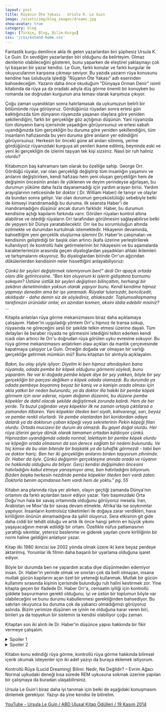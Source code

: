 ```yaml
---
layout: post
title: Rüyanın Öte Yakası - Ursula K. Le Guin
image: /assets/img/blog_images/dreams.jpg
show-avatar: true
category: blog
tags: [Türkçe, Blog, Bilim-Kurgu]
css: '/css/extend-home.css'
---
```


Fantastik kurgu denilince akla ilk gelen yazarlardan biri şüphesiz Ursula K. Le Guin. En sevdiğim yazarlardan biri olduğunu da belirteyim. Olmaz denilenin olabileceğini gösteren, bunu yaparken de eleştirel yaklaşmayı çok iyi başaran bir yazar kendisi. Le Guin, farklı konular ve farklı kurgular ile okuyucularının karşısına çıkmayı seviyor. Bu yazıda yazarın rüya konusunu kendine has üslubuyla işlediği "Rüyanın Öte Yakası" adlı eserinden bahsedeceğim. Yazarın daha önce okuduğum "Dünyaya Orman Denir" isimli kitabında da rüya ya da oradaki adıyla düş görme önemli bir konuyken bu romanda ise doğrudan kurgunun ana teması olarak karşımıza çıkıyor.

Çoğu zaman uyandıktan sonra hatırlamasak da uykumuzun belirli bir bölümünde rüya görüyoruz. Gördüğünüz rüyadan sonra ertesi gün kalktığınızda tüm dünyanın rüyanızda yaşanan olaylara göre yeniden şekillendiğini, farklı bir gerçekliğe göz açtığınızı düşünün. Yani rüyanızda tüm dünyanın barış içerisinde yaşadığını görüyorsunuz ve ertesi sabah uyandığınızda tüm gerçekliğin bu duruma göre yeniden şekillendiğini, tüm insanların hafızasında bu yeni duruma göre anıların yer edindiğini görüyorsunuz. Herkesin bir önceki güne ait anıları silinmiş, yerine gördüğünüz rüyanızdaki kurguya ait yenileri ikame edilmiş, beyninde eski ve yeni iki gerçekliğin de izlerini taşıyan tek kişi sizsiniz. Nasıl bir ruh haliniz olurdu?

Kitabımızın baş kahramanı tam olarak bu özelliğe sahip. George Orr. Gördüğü rüyalar, var olan gerçekliği değiştirip tüm insanlığın yaşamını ve anılarını değiştirirken, kendi hafızası hem yeni oluşan gerçekliğin hem de değişimin öncesinin anıları ile yüklenen ve deyim yerindeyse ağırlaşan, bu durumun yüküne daha fazla dayanamadığı için yardım arayan birisi. Yardım arayışlarının neticesinde bir doktor ( Dr. William Haber) ile tanışır ve olaylar da bundan sonra gelişir. Var olan durumun gerçeküstülüğü sebebiyle belki de kimseyi inandıramadığı bu duruma, ilk seansta Haber'i de inandıramadığını düşünür ancak durum farklıdır. Haber, bu durumun kendisine açtığı kapıların farkında varır. Görülen rüyaları kontrol altına alabilirse ve istediği rüyaların Orr tarafından görülmesini sağlayabilirse belki de yepyeni bir Dünya yaratabilecektir. Orr ise bu sorumluluğun altında ezilmekte ve durumdan kurtulmak istemektedir.
Hikayenin devamında, bahsettiğim yeni gerçeklik oluşturma işlemini Dr. Haber'in çalışmaları ve kendisinin geliştirdiği bir başlık olan artırıcı (kafa üzerine yerleştirilerek kullanılıyor) ile kontrollü hale getirmelerinin bir hikayesini ve bu aşamalarda karakterlerimizin arasında geçen diyaloglardan yaşadıkları ahlaki ikilemleri  ve tartışmalarını okuyoruz. Bu diyaloglardan birinde Orr'un ağzından dökülenlerden kendisinin neler hissettiğini anlayabiliyoruz:

*Çünkü bir şeyleri değiştirmek istemiyorum ben!" dedi Orr apaçık ortada olanı dile getirircesine. "Ben kim oluyorum ki işlerin gidişatına burnumu sokayım? Üstüne üstlük bir şeyleri değiştiren bilinçaltım, herhangi bir zekânın denetiminden yoksun olarak yapıyor bunu. Kendi kendime hipnoz yapmayı denedim ama bir işe yaramadı. Rüyalar tutarsızdır, bencilcedir, akıldışıdır - daha demin siz de söylediniz, ahlaksızdır. Toplumsallaşmamış tarafımızın ürünüdür onlar, en azından kısmen, aksini iddia edebilir misiniz? ...*

Kitapta anlatılan rüya görme mekanizmasını biraz daha açıklamaya çalışayım. Haber'in uyguladığı yöntem Orr'u hipnoz ile transa sokup, rüyasında ne göreceğini sesli bir şekilde telkin etmesi üzerine dayalı. Tüm detayları ile beraber rüyada ne görmesini istediğini telkin ederken kendi icadı olan artırıcı ile Orr'u doğrudan rüya görülen uyku evresine sokuyor. Bu rüya görme mekanizmasını anlatırken olası açıkları da mantık çerçevesinde kapatmaya çalışıyor Le Guin. Örneğin doğada var olmayan bir varlığı gerçekliğe getirmek mümkün mü? Bunu kitaptan bir alıntıyla açıklayalım.

*Bakın, bu olay şöyle işliyor: Diyelim ki ben hipnoz altındayken bana rüyamda, odada pembe bir köpek olduğunu görmemi söyledi, bunu yapardım. Ne var ki doğada pembe köpek diye bir şey yokken, böyle bir şey gerçekliğin bir parçası değilken o köpek odada olamazdı. Bu durumda ya odada pembeye boyanmış beyaz bir kaniş ve o kanişin orada olması için akla yatkın bir neden bulunurdu, ya da doktor illa hakiki bir pembe köpek görmem için ısrar ederse, rüyam doğanın düzenini, bu düzene pembe köpekler de dahil olacak şekilde değiştirmek zorunda kalırdı. Hem de her yerde. Ta buzul çağından veya köpekler ilk ne zaman ortaya çıktılarsa o zamandan itibaren. Yani köpekler öteden beri siyah, kahverengi, sarı, beyaz ve pembe renkli olurlardı. Ve pembe olanlardan biri koridordan odaya dalardı ya da doktorun çoban köpeği veya sekreterinin Pekin köpeği filan olurdu. Ortada mucizevi bir durum da olmazdı. Bu gayet doğal olurdu. Her rüya izlerini geriye dönük olarak tamamen ortadan kaldırıyor çünkü. Hipnozdan uyandığımda odada normal, lalettayin bir pembe köpek olurdu ve köpeğin orada olmasının da son derece sağlam bir nedeni bulunurdu. Ve hiç kimse de bu olan bitende bir başkalık ya da tuhaflık görmezdi - tabii ben ve doktor hariç. Ben her iki gerçekliğin anılarını birden taşıyorum zihnimde. Dr. Haber da öyle. Çünkü değişimin gerçekleşme anında orada ve rüyanın ne hakkında olduğunu da biliyor. Gerçi kendisi değişimden öncesini hatırladığını kabul etmeye yanaşmıyor ama, ben hatırladığını biliyorum. Bizden başka herkesin nezdinde pembe köpekler öteden beri vardı zaten. Doktorla benim açımdansa hem vardı hem de yoktu." pg. 55*

Kitabın ana planında rüya yer alırken, olayın geçtiği zamanda Dünya'nın ortamını da farklı açılardan tasvir ediyor yazar. Yanı başımızdaki Orta Doğu'nun hala bir savaş ortamında olduğunu görüyoruz mesela. İran, Arabistan ve Mısır'da bir savaş devam etmekte. Afrika'da ise soykırımlar yapılıyor. İnsanların kontrolsüz tüketimleri ile doğaya zarar verdikleri, hava kirliliğinin önünün alınamadığına da şahit oluyoruz. Sera etkisinin git gide daha ciddi bir tehdit olduğu ve artık ilk önce hangi şehrin en büyük yıkımı yaşayacağının merak edildiği bir ortam. Özellikle nüfus patlamasının yarattığı sıkıntılar, yetersiz beslenme ve giderek yayılan çevre kirliliğinin bir norm haline geldiğini anlatıyor yazar.

Kitap ilki 1980 ikincisi ise 2002 yılında olmak üzere iki kere beyaz perdeye aktarılmış. Yorumlar ilk filmin daha başarılı bir uyarlama olduğuna işaret ediyor.

Böyle bir durumda ben ne yapardım acaba diye düşünmeden edemiyor insan. Dr. Haber'in yerinde olmak ve sınırları çok da belli olmayan, insana mutlak gücün kapılarını açan özel bir yeteneği kullanmak. Mutlak bir gücün kullanımı sırasında kişinin içerisinde bulunduğu ruh halini kestirmek zor. Yine kitapta geçen bir ifadede Dr. Haber Orr'a, cemaatin iyiliği için kontrollü şiddete başvurmanın gerekli olduğunu, iyi ve üstün bir toplumun böyle var olabileceğini ve bunu durumu kabullenmesi gerektiğinden bahsediyor. Bu satırları okuyunca bu duruma çok da yabancı olmadığımızı görüyoruz aslında. Bizim yerimize düşünen ve iyinin ne olduğuna karar veren biri, birileri ya da topyekun bir sistemin ta kendisi olabiliyor çoğu zaman.

Kitaptan son iki alıntı ile Dr. Haber'in düşünce yapısı hakkında bir fikir vermeye çalışalım.

<details>
  <summary>Spoiler 1</summary>

  ```
  "Birlikte çalıştığımız şu birkaç hafta içinde başardığımız şeyleri sana kısaca özetleyeyim. Nüfus patlamasını bertaraf ettik; şehirlerdeki yaşam kalitesini ve gezegenin ekolojik dengesini düzeltip eski haline getirdik. Ölümcül hastalıkların başında gelen kanseri bertaraf ettik." Teker teker sayarken güçlü, gri parmaklarını da sırayla açmaya başladı. "Ten rengi sorununu, ırklararası nefreti bertaraf ettik. Türümüzün bozulması ve var olan zararlı genlerin gelecek kuşaklara aktarılması tehlikesini bertaraf ettik. Yoksulluğu, ekonomik eşitsizliği, sınıf savaşını dünyanın dört bir yanında bertaraf ettik - ya da bertaraf ettik demeyelim de etme yolundayız diyelim. Daha başka? Akıl hastalıkları, gerçekliğe uyum sağlama sorunları: Bunlar biraz zaman alacak belki, ama bunu başarma yolunda çoktan adım attık bile. İFAGE yönetiminde, insanın bedensel ve ruhsal ıstıraplarının azaltılması ve bireylerin kendilerini sağlam bir biçimde ifade etme olanaklarının sürekli artırılması hep devam eden süreçler ve bu süreçlerde sürekli ilerleme kaydediliyor. İlerleme, George! İnsanlığın altı yüz bin yılda kaydedemediği ilerlemeyi biz altı haftada kaydettik!"
  ```
</details>

<details>
  <summary>Spoiler 2</summary>

  ```
  "Yarattığımız bu dünya çetin, duygusallığa yer olmayan bir dünya George. Gerçekçi bir dünya. Ama demin de dediğim gibi, hayat güvenli olamaz. Bu toplum çetin bir toplum ve her geçen yıl daha da çetinleşiyor: Gelecek, bu katı tutumu haklı çıkaracaktır. Sağlığa ihtiyacımız var. Türümüzün gerilemesine yol açan şifasızlara, geni-bozuklara yer yok bu dünyada, bu kadar basit; boş yere çekilen beyhude acılara ayıracak zamanımız yok."
  ```
</details>

Kitabın konu edindiği rüya görme, kontrollü rüya görme hakkında bilimsel içerik okumak isteyenler için iki adet yazıyı da buraya eklemek istiyorum.

Kontrollü Rüya (Lucid Dreaming) Bilimi: Nedir, Ne Değildir? – Evrim Ağacı
Normal uykudaki deneği kısa sürede REM uykusuna sokmak üzerine yapılan bir çalışmaya da buradan ulaşabilirsiniz.

Ursula Le Guin'i biraz daha iyi tanımak için belki de aşağıdaki konuşmasını dinlemek gerekiyor. Yazıyı da yine kendisi ile bitirelim.

[YouTube - Ursula Le Guin / ABD Ulusal Kitap Ödülleri / 19 Kasım 2014](https://www.youtube.com/watch?v=3ty4mSWEzHk&feature=emb_title)

